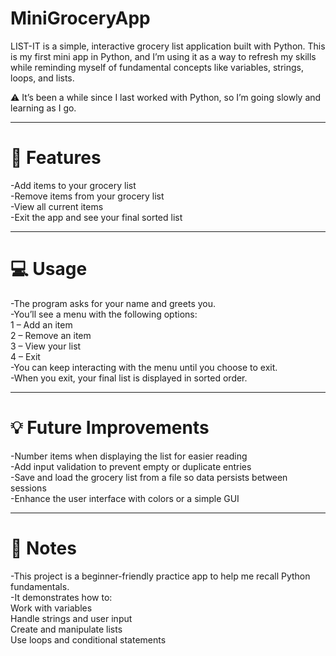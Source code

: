# MiniGroceryApp
LIST-IT is a simple, interactive grocery list application built with Python. This is my first mini app in Python, and I’m using it as a way to refresh my skills while reminding myself of fundamental concepts like variables, strings, loops, and lists.

⚠️ It’s been a while since I last worked with Python, so I’m going slowly and learning as I go.

---
# 🌟 Features
-Add items to your grocery list  
-Remove items from your grocery list  
-View all current items  
-Exit the app and see your final sorted list  

---

# 💻 Usage
-The program asks for your name and greets you.  
-You’ll see a menu with the following options:  
  1 – Add an item  
  2 – Remove an item  
  3 – View your list  
  4 – Exit  
-You can keep interacting with the menu until you choose to exit.  
-When you exit, your final list is displayed in sorted order.  

---

# 💡 Future Improvements
-Number items when displaying the list for easier reading  
-Add input validation to prevent empty or duplicate entries  
-Save and load the grocery list from a file so data persists between sessions   
-Enhance the user interface with colors or a simple GUI  

---

# 📌 Notes
-This project is a beginner-friendly practice app to help me recall Python fundamentals.  
-It demonstrates how to:  
  Work with variables  
  Handle strings and user input  
  Create and manipulate lists  
  Use loops and conditional statements  
